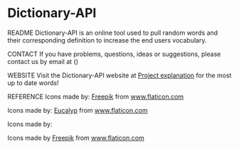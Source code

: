 # Dictionary-API

README
Dictionary-API is an online tool used to pull random words and their corresponding definition to increase the end users vocabulary. 

CONTACT
If  you have problems, questions, ideas or suggestions, please contact us by email at ()

WEBSITE
Visit the Dictionary-API website at [Project explanation](https://blissful-jones-7169c4.netlify.app/) for the most up to date words!

REFERENCE
Icons made by: <a href="https://www.freepik.com" title="Freepik">Freepik</a> from <a href="https://www.flaticon.com/" title="Flaticon">www.flaticon.com</a>

Icons made by: <a href="https://creativemarket.com/eucalyp" title="Eucalyp">Eucalyp</a> from <a href="https://www.flaticon.com/" title="Flaticon">www.flaticon.com</a>

Icons made by: <div>Icons made by <a href="https://www.freepik.com" title="Freepik">Freepik</a> from <a href="https://www.flaticon.com/" title="Flaticon">www.flaticon.com</a></div>